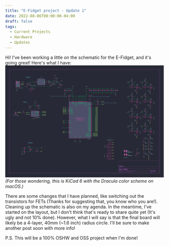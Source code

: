 ```yaml
---
title: "E-Fidget project - Update 1"
date: 2022-08-06T00:00:00-04:00
draft: false
tags:
  - Current Projects
  - Hardware
  - Updates
---
```


Hi! I've been working a little on the schematic for the E-Fidget, and it's going great! Here's what I have:
![Schematic of the E-Fidget, including the RP2040 and supporting circuitry, along with 8 transistors](./images/Schematic.png)
_(For those wondering, this is KiCad 6 with the Dracula color scheme on macOS.)_

There are some changes that I have planned, like switching out the transistors for FETs (Thanks for suggesting that, you know who you are!). Cleaning up the schematic is also on my agenda. In the meantime, I've started on the layout, but I don't think
that's ready to share quite yet (It's ugly and not 10% done). However, what I will say is that the final board will likely be a 4-layer, 40mm (~1.6 inch) radius circle. I'll be sure to make another post soon with more info!

P.S. This will be a 100% OSHW and OSS project when I'm done!
